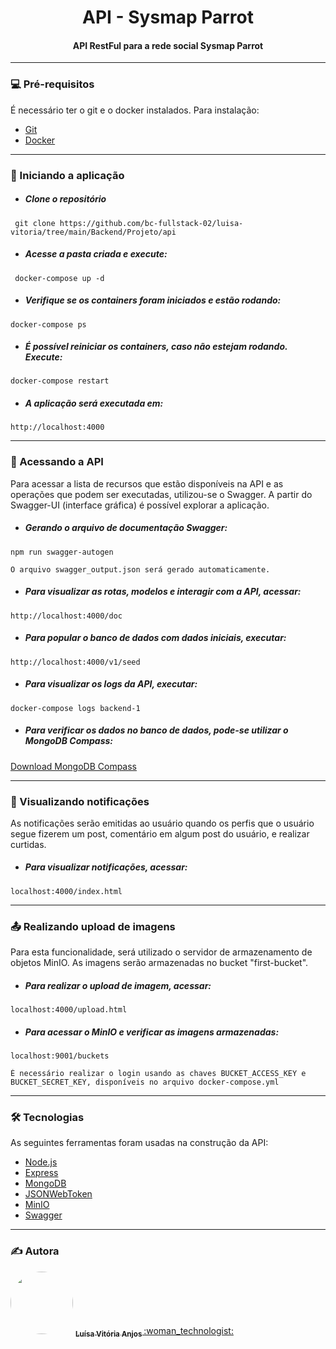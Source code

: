 <h1 align="center"> API - Sysmap Parrot </h1>
<h4 align="center"> API RestFul para a rede social Sysmap Parrot </h1>


------------


### 💻 Pré-requisitos
É necessário ter o git e o docker instalados. Para instalação:
- [Git](http://https://git-scm.com/downloads "Git")
- [Docker](http://https://www.docker.com/get-started/ "Docker Instalação")

------------

### 🚀 Iniciando a aplicação
- ##### Clone o repositório
` git clone https://github.com/bc-fullstack-02/luisa-vitoria/tree/main/Backend/Projeto/api`

- ##### Acesse a pasta criada e execute:
` docker-compose up -d`

- ##### Verifique se os containers foram iniciados e estão rodando:
`docker-compose ps`

- ##### É possível reiniciar os containers, caso não estejam rodando. Execute:
`docker-compose restart`

- ##### A aplicação será executada em:
`http://localhost:4000`


------------

 ### 🎲 Acessando a API
Para acessar a lista de recursos que estão disponíveis na API  e as operações que podem ser executadas, utilizou-se o Swagger.  A partir do Swagger-UI (interface gráfica) é possível explorar a aplicação. 

- ##### Gerando o arquivo de documentação Swagger: 
`npm run swagger-autogen`

	O arquivo swagger_output.json será gerado automaticamente.
- ##### Para visualizar as rotas, modelos e interagir com a API, acessar: 
`http://localhost:4000/doc`

- ##### Para popular o banco de dados com dados iniciais, executar: 
`http://localhost:4000/v1/seed`

- ##### Para visualizar os logs da API, executar: 
`docker-compose logs backend-1`

- ##### Para verificar os dados no banco de dados, pode-se utilizar o MongoDB Compass: 
[Download MongoDB Compass](http://https://www.mongodb.com/try/download/compass "Download MongoDB Compass")

------------

### :loudspeaker: Visualizando notificações
As notificações serão emitidas ao usuário quando os perfis que o usuário segue fizerem um post, comentário em algum post do usuário, e realizar curtidas.

- ##### Para visualizar notificações, acessar: 
`localhost:4000/index.html`

------------

### :outbox_tray:  Realizando upload de imagens
Para esta funcionalidade, será utilizado o servidor de armazenamento de objetos MinIO. As imagens serão armazenadas no bucket "first-bucket".

- ##### Para realizar o upload de imagem, acessar: 
`localhost:4000/upload.html`

- ##### Para acessar o MinIO e verificar as imagens armazenadas: 
`localhost:9001/buckets`

	É necessário realizar o login usando as chaves BUCKET_ACCESS_KEY e BUCKET_SECRET_KEY, disponíveis no arquivo docker-compose.yml
  
 ------------
 
 ### 🛠 Tecnologias

As seguintes ferramentas foram usadas na construção da API:

- [Node.js](https://nodejs.org/en/)
- [Express](https://expressjs.com/en/)
- [MongoDB](https://www.mongodb.com/)
- [JSONWebToken](https://jwt.io/)
- [MinIO](https://min.io/)
- [Swagger](https://swagger.io/)

  
 ------------
 

### :writing_hand: Autora

<img style="border-radius: 50%;" src="https://avatars.githubusercontent.com/u/70411877?v=4" width="100px;" alt=""/> 
<a  href="https://github.com/luisavitoria"><sub><b>Luísa Vitória Anjos </b></sub></a> <a href="https://github.com/luisavitoria">:woman_technologist:</a>
